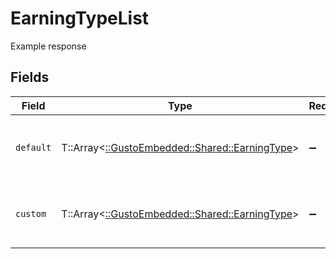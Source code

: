 # EarningTypeList

Example response


## Fields

| Field                                                                                | Type                                                                                 | Required                                                                             | Description                                                                          |
| ------------------------------------------------------------------------------------ | ------------------------------------------------------------------------------------ | ------------------------------------------------------------------------------------ | ------------------------------------------------------------------------------------ |
| `default`                                                                            | T::Array<[::GustoEmbedded::Shared::EarningType](../../models/shared/earningtype.md)> | :heavy_minus_sign:                                                                   | The default earning types for the company.                                           |
| `custom`                                                                             | T::Array<[::GustoEmbedded::Shared::EarningType](../../models/shared/earningtype.md)> | :heavy_minus_sign:                                                                   | The custom earning types for the company.                                            |